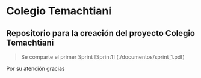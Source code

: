 # Colegio Temachtiani

## Repositorio para la creación del proyecto Colegio Temachtiani

> Se comparte el primer Sprint
[Sprint1] (./documentos/sprint_1.pdf)

Por su atención gracias